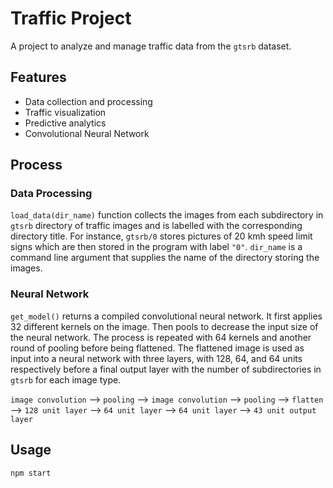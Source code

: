# Traffic Project

A project to analyze and manage traffic data from the ```gtsrb``` dataset.

## Features

- Data collection and processing
- Traffic visualization
- Predictive analytics
- Convolutional Neural Network

## Process
### Data Processing
```load_data(dir_name)``` function collects the images from each subdirectory in `gtsrb` directory of traffic images and is labelled with the corresponding directory title. For instance, `gtsrb/0` stores pictures of 20 kmh speed limit signs which are then stored in the program with label `"0"`. `dir_name` is a command line argument that supplies the name of the directory storing the images.

### Neural Network
`get_model()` returns a compiled convolutional neural network. It first applies 32 different kernels on the image. Then pools to decrease the input size of the neural network. The process is repeated with 64 kernels and another round of pooling before being flattened. The flattened image is used as input into a neural network with three layers, with 128, 64, and 64 units respectively before a final output layer with the number of subdirectories in `gtsrb` for each image type.

`image convolution` --> `pooling` --> `image convolution` --> `pooling` --> `flatten` --> `128 unit layer` --> `64 unit layer` --> `64 unit layer` --> `43 unit output layer`

## Usage

```bash
npm start
```
